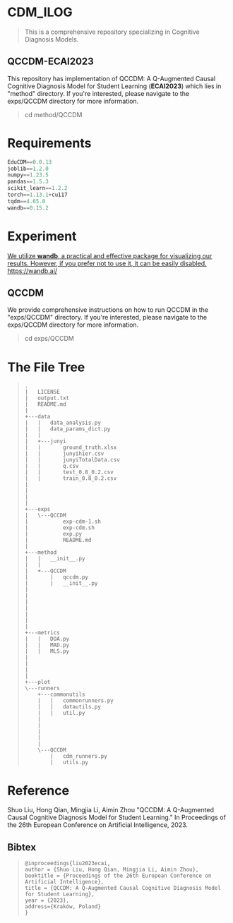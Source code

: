 # CDM_ILOG
> This is a comprehensive repository specializing in Cognitive Diagnosis Models.

## QCCDM-ECAI2023

This repository has implementation of QCCDM: A Q-Augmented Causal Cognitive Diagnosis Model for Student Learning (**ECAI2023**) which lies in "method" directory.  If you're interested, please navigate to the exps/QCCDM directory for more information.

> cd method/QCCDM



# Requirements

```python
EduCDM==0.0.13
joblib==1.2.0
numpy==1.23.5
pandas==1.5.3
scikit_learn==1.2.2
torch==1.13.1+cu117
tqdm==4.65.0
wandb==0.15.2
```

# Experiment

<u>We utilize **wandb**, a practical and effective package for visualizing our results. However, if you prefer not to use it, it can be easily disabled.</u> https://wandb.ai/



## QCCDM

We provide comprehensive instructions on how to run QCCDM in the "exps/QCCDM" directory. If you're interested, please navigate to the exps/QCCDM directory for more information.

> cd exps/QCCDM



# The File Tree

>
>     .  
>     |   LICENSE
>     |   output.txt
>     |   README.md
>     |   
>     +---data
>     |   |   data_analysis.py
>     |   |   data_params_dict.py
>     |   |   
>     |   +---junyi
>     |   |       ground_truth.xlsx
>     |   |       junyihier.csv
>     |   |       junyiTotalData.csv
>     |   |       q.csv
>     |   |       test_0.8_0.2.csv
>     |   |       train_0.8_0.2.csv
>     |         
>     |   
>     |           
>     |           
>     +---exps
>     |   \---QCCDM
>     |           exp-cdm-1.sh
>     |           exp-cdm.sh
>     |           exp.py
>     |           README.md
>     |           
>     +---method
>     |   |   __init__.py
>     |   |   
>     |   +---QCCDM
>     |       |   qccdm.py
>     |       |   __init__.py
>     |   
>     |   
>     |   
>     |   
>     |   
>     |          
>     |           
>     +---metrics
>     |   |   DOA.py
>     |   |   MAD.py
>     |   |   MLS.py
>     |  
>     |   
>     |           
>     |           
>     +---plot
>     \---runners
>         +---commonutils
>         |   |   commonrunners.py
>         |   |   datautils.py
>         |   |   util.py
>         |   
>         |   
>         |           
>         |           
>         |           
>         \---QCCDM
>             |   cdm_runners.py
>             |   utils.py          

# Reference

Shuo Liu, Hong Qian, Mingjia Li, Aimin Zhou "QCCDM: A Q-Augmented Causal Cognitive Diagnosis Model for Student Learning." In Proceedings of the 26th European Conference on Artificial Intelligence, 2023.

## Bibtex

> ```
> @inproceedings{liu2023ecai,
> author = {Shuo Liu, Hong Qian, Mingjia Li, Aimin Zhou},
> booktitle = {Proceedings of the 26th European Conference on Artificial Intelligence},
> title = {QCCDM: A Q-Augmented Causal Cognitive Diagnosis Model for Student Learning},
> year = {2023},
> address={Kraków, Poland}
> }
> ```
